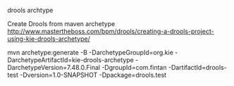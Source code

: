 drools archtype

Create Drools from maven archetype
http://www.mastertheboss.com/bpm/drools/creating-a-drools-project-using-kie-drools-archetype/

mvn archetype:generate -B -DarchetypeGroupId=org.kie -DarchetypeArtifactId=kie-drools-archetype -DarchetypeVersion=7.48.0.Final -DgroupId=com.fintan -DartifactId=drools-test -Dversion=1.0-SNAPSHOT -Dpackage=drools.test